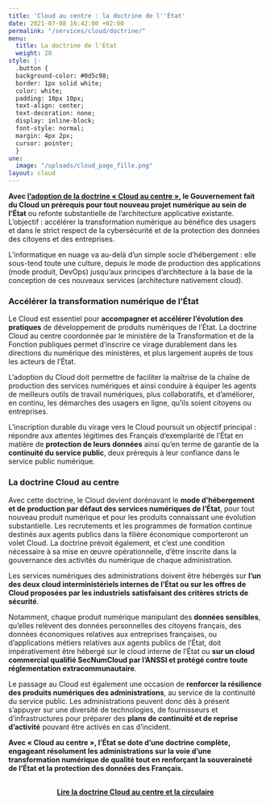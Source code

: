 ```yaml
---
title: 'Cloud au centre : la doctrine de l''État'
date: 2021-07-08 16:42:00 +02:00
permalink: "/services/cloud/doctrine/"
menu:
  title: La doctrine de l'État
  weight: 20
style: |-
  .button {
  background-color: #0d5c98;
  border: 1px solid white;
  color: white;
  padding: 10px 10px;
  text-align: center;
  text-decoration: none;
  display: inline-block;
  font-style: normal;
  margin: 4px 2px;
  cursor: pointer;
  }
une:
  image: "/uploads/cloud_page_fille.png"
layout: cloud
---
```


**Avec [l’adoption de la doctrine « Cloud au centre »](https://www.numerique.gouv.fr/espace-presse/le-gouvernement-annonce-sa-strategie-nationale-pour-le-cloud/), le Gouvernement fait du Cloud un prérequis pour tout nouveau projet numérique au sein de l’État** ou refonte substantielle de l’architecture applicative existante. L’objectif : accélérer la transformation numérique au bénéfice des usagers et dans le strict respect de la cybersécurité et de la protection des données des citoyens et des entreprises.

L’informatique en nuage va au-delà d’un simple socle d’hébergement : elle sous-tend toute une culture, depuis le mode de production des applications (mode produit, DevOps) jusqu’aux principes d’architecture à la base de la conception de ces nouveaux services (architecture nativement cloud).

### Accélérer la transformation numérique de l’État

Le Cloud est essentiel pour **accompagner et accélérer l’évolution des pratiques** de développement de produits numériques de l’État. La doctrine Cloud au centre coordonnée par le ministère de la Transformation et de la Fonction publiques permet d’inscrire ce virage durablement dans les directions du numérique des ministères, et plus largement auprès de tous les acteurs de l’État.

L’adoption du Cloud doit permettre de faciliter la maîtrise de la chaîne de production des services numériques et ainsi conduire à équiper les agents de meilleurs outils de travail numériques, plus collaboratifs, et d’améliorer, en continu, les démarches des usagers en ligne, qu’ils soient citoyens ou entreprises.

L’inscription durable du virage vers le Cloud poursuit un objectif principal : répondre aux attentes légitimes des Français d’exemplarité de l’État en matière de **protection de leurs données** ainsi qu’en terme de garantie de la **continuité du service public**, deux prérequis à leur confiance dans le service public numérique.


### La doctrine Cloud au centre

Avec cette doctrine, le Cloud devient dorénavant le **mode d’hébergement et de production par défaut des services numériques de l’État**, pour tout nouveau produit numérique et pour les produits connaissant une évolution substantielle. Les recrutements et les programmes de formation continue destinés aux agents publics dans la filière économique comporteront un volet Cloud. La doctrine prévoit également, et c’est une condition nécessaire à sa mise en œuvre opérationnelle, d’être inscrite dans la gouvernance des activités du numérique de chaque administration.

Les services numériques des administrations doivent être hébergés sur **l’un des deux cloud interministériels internes de l’État ou sur les offres de Cloud proposées par les industriels satisfaisant des critères stricts de sécurité**.

Notamment, chaque produit numérique manipulant des **données sensibles**, qu’elles relèvent des données personnelles des citoyens français, des données économiques relatives aux entreprises françaises, ou d’applications métiers relatives aux agents publics de l’État, doit impérativement être hébergé sur le cloud interne de l’État ou **sur un cloud commercial qualifié SecNumCloud par l’ANSSI et protégé contre toute réglementation extracommunautaire**.

Le passage au Cloud est également une occasion de **renforcer la résilience des produits numériques des administrations**, au service de la continuité du service public. Les administrations peuvent donc dès à présent s’appuyer sur une diversité de technologies, de fournisseurs et d’infrastructures pour préparer des **plans de continuité et de reprise d’activité** pouvant être activés en cas d’incident.

**Avec « Cloud au centre », l’État se dote d’une doctrine complète, engageant résolument les administrations sur la voie d’une transformation numérique de qualité tout en renforçant la souveraineté de l’État et la protection des données des Français.**

<div align="center" style="margin-top: 30px"><a href="https://www.legifrance.gouv.fr/circulaire/id/45446?fonds=CIRC&page=1&pageSize=10&query=cloud&searchField=ALL&searchType=ALL&tab_selection=all&typePagination=DEFAULT" class="button" title="Lire la doctrine Cloud au centre et la circulaire du Premier ministre - Lien externe"><b>Lire la doctrine Cloud au centre et la circulaire</b></a></div>